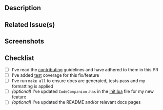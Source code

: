 ## Description

<!-- If this is a feature request, please describe how it will benefit other CodeCompanion users -->

## Related Issue(s)

<!--
  If this PR fixes any issues, please link to the issue here.
  - Fixes #<issue_number>
-->

## Screenshots

<!-- Add screenshots of the changes if applicable, to help visualize the change. -->

## Checklist

- [ ] I've read the [contributing](https://github.com/olimorris/codecompanion.nvim/blob/main/CONTRIBUTING.md) guidelines and have adhered to them in this PR
- [ ] I've added [test](https://github.com/olimorris/codecompanion.nvim/blob/main/CONTRIBUTING.md#testing) coverage for this fix/feature
- [ ] I've run `make all` to ensure docs are generated, tests pass and my formatting is applied
- [ ] _(optional)_ I've updated `CodeCompanion.has` in the [init.lua](https://github.com/olimorris/codecompanion.nvim/blob/main/lua/codecompanion/init.lua#L239) file for my new feature
- [ ] _(optional)_ I've updated the README and/or relevant docs pages
